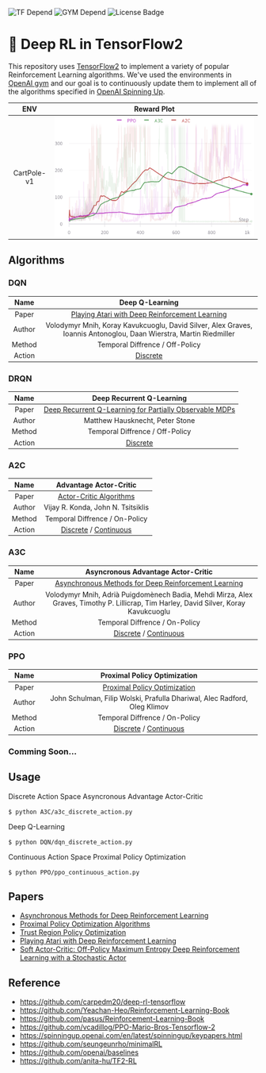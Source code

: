 ![TF Depend](https://img.shields.io/badge/TensorFlow-2.1-orange)
![GYM Depend](https://img.shields.io/badge/openai%2Fgym-0.17.1-blue)
![License Badge](https://img.shields.io/badge/license-Apache%202-green)

# 🐋 Deep RL in TensorFlow2

This repository uses [TensorFlow2](https://github.com/tensorflow/tensorflow) to implement a variety of popular Reinforcement Learning algorithms. We've used the environments in [OpenAI gym](https://github.com/openai/gym) and our goal is to continuously update them to implement all of the algorithms specified in [OpenAI Spinning Up](https://spinningup.openai.com/en/latest/spinningup/keypapers.html).


|     ENV     |                  Reward Plot                   |
| :---------: | :--------------------------------------------: |
| CartPole-v1 | ![discrete](./assets/discrete_reward_plot.png) |

## Algorithms

### DQN

|  Name  |                                                  Deep Q-Learning                                                   |
| :----: | :----------------------------------------------------------------------------------------------------------------: |
| Paper  |                 [Playing Atari with Deep Reinforcement Learning](https://arxiv.org/abs/1312.5602)                  |
| Author | Volodymyr Mnih, Koray Kavukcuoglu, David Silver, Alex Graves, Ioannis Antonoglou, Daan Wierstra, Martin Riedmiller |
| Method |                                          Temporal Diffrence / Off-Policy                                           |
| Action |                                      [Discrete](./DQN/dqn_discrete_action.py)                                      |

### DRQN

|  Name  |                                  Deep Recurrent Q-Learning                                  |
| :----: | :-----------------------------------------------------------------------------------------: |
| Paper  | [Deep Recurrent Q-Learning for Partially Observable MDPs](https://arxiv.org/abs/1507.06527) |
| Author |                               Matthew Hausknecht, Peter Stone                               |
| Method |                               Temporal Diffrence / Off-Policy                               |
| Action |                         [Discrete](./DRQN/drqn_discrete_action.py)                          |

### A2C

|  Name  |                                  Advantage Actor-Critic                                  |
| :----: | :--------------------------------------------------------------------------------------: |
| Paper  | [Actor-Critic Algorithms](https://papers.nips.cc/paper/1786-actor-critic-algorithms.pdf) |
| Author |                            Vijay R. Konda, John N. Tsitsiklis                            |
| Method |                              Temporal Diffrence / On-Policy                              |
| Action | [Discrete](./A2C/a2c_discrete_action.py) / [Continuous](./A2C/a2c_continuous_action.py)  |

### A3C

|  Name  |                                                  Asyncronous Advantage Actor-Critic                                                   |
| :----: | :-----------------------------------------------------------------------------------------------------------------------------------: |
| Paper  |                       [Asynchronous Methods for Deep Reinforcement Learning](https://arxiv.org/abs/1602.01783)                        |
| Author | Volodymyr Mnih, Adrià Puigdomènech Badia, Mehdi Mirza, Alex Graves, Timothy P. Lillicrap, Tim Harley, David Silver, Koray Kavukcuoglu |
| Method |                                                    Temporal Diffrence / On-Policy                                                     |
| Action |                        [Discrete](./A3C/a3c_discrete_action.py) / [Continuous](./A3C/a3c_continuous_action.py)                        |

### PPO

|  Name  |                              Proximal Policy Optimization                               |
| :----: | :-------------------------------------------------------------------------------------: |
| Paper  |            [Proximal Policy Optimization](https://arxiv.org/abs/1707.06347)             |
| Author |        John Schulman, Filip Wolski, Prafulla Dhariwal, Alec Radford, Oleg Klimov        |
| Method |                             Temporal Diffrence / On-Policy                              |
| Action | [Discrete](./PPO/ppo_discrete_action.py) / [Continuous](./PPO/ppo_continuous_action.py) |

### Comming Soon...

## Usage

Discrete Action Space Asyncronous Advantage Actor-Critic

```
$ python A3C/a3c_discrete_action.py
```

Deep Q-Learning

```
$ python DQN/dqn_discrete_action.py
```

Continuous Action Space Proximal Policy Optimization

```
$ python PPO/ppo_continuous_action.py
```

## Papers

- [Asynchronous Methods for Deep Reinforcement Learning](https://arxiv.org/abs/1602.01783)
- [Proximal Policy Optimization Algorithms](https://arxiv.org/abs/1707.06347)
- [Trust Region Policy Optimization](https://arxiv.org/abs/1502.05477)
- [Playing Atari with Deep Reinforcement Learning](https://arxiv.org/abs/1312.5602)
- [Soft Actor-Critic: Off-Policy Maximum Entropy Deep Reinforcement Learning with a Stochastic Actor](https://arxiv.org/abs/1801.01290)

## Reference

- https://github.com/carpedm20/deep-rl-tensorflow
- https://github.com/Yeachan-Heo/Reinforcement-Learning-Book
- https://github.com/pasus/Reinforcement-Learning-Book
- https://github.com/vcadillog/PPO-Mario-Bros-Tensorflow-2
- https://spinningup.openai.com/en/latest/spinningup/keypapers.html
- https://github.com/seungeunrho/minimalRL
- https://github.com/openai/baselines
- https://github.com/anita-hu/TF2-RL
